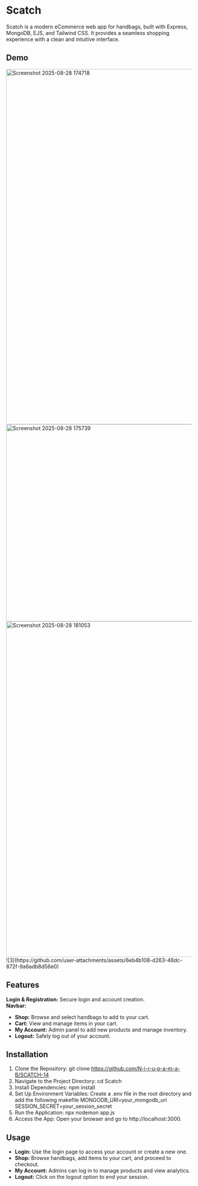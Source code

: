 # Scatch
Scatch is a modern eCommerce web app for handbags, built with Express, MongoDB, EJS, and Tailwind CSS. It provides a seamless shopping experience with a clean and intuitive interface.
## Demo
<img width="1884" height="961" alt="Screenshot 2025-08-28 174718" src="https://github.com/user-attachments/assets/2c1bcaff-b5b6-46e2-ad08-586d0fd61e09" />
<img width="1043" height="533" alt="Screenshot 2025-08-28 175739" src="https://github.com/user-attachments/assets/dbbaf139-70ff-4f5b-8366-9d5f65dbe20c" />
<img width="902" height="908" alt="Screenshot 2025-08-28 181053" src="https://github.com/user-attachments/assets/08f99d55-8737-481b-a19d-f694f7907bbf" />
![3](https://github.com/user-attachments/assets/6eb4b108-d263-46dc-872f-9a6adb8d56e0)

## Features
**Login & Registration:** Secure login and account creation.<br>
**Navbar:**
- **Shop:** Browse and select handbags to add to your cart.
- **Cart:** View and manage items in your cart.
- **My Account:** Admin panel to add new products and manage inventory.
- **Logout:** Safely log out of your account.

## Installation
1. Clone the Repository:
git clone https://github.com/N-i-r-u-p-a-m-a-B/SCATCH-14
2. Navigate to the Project Directory:
   cd Scatch
3. Install Dependencies:
npm install
4. Set Up Environment Variables:
Create a .env file in the root directory and add the following
makefile
MONGODB_URI=your_mongodb_uri<br>
SESSION_SECRET=your_session_secret
5. Run the Application:
npx nodemon app.js
6. Access the App:
Open your browser and go to http://localhost:3000.

## Usage
- **Login:** Use the login page to access your account or create a new one.
- **Shop:** Browse handbags, add items to your cart, and proceed to checkout.
- **My Account:** Admins can log in to manage products and view analytics.
- **Logout:** Click on the logout option to end your session.





